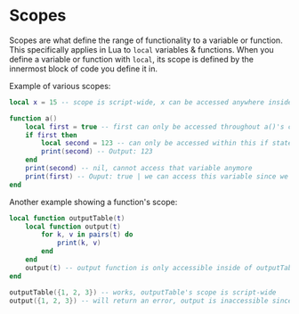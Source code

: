 # Scopes

Scopes are what define the range of functionality to a variable or function. This specifically applies in Lua to `local` variables & functions. When you define a variable or function with `local`, its scope is defined by the innermost block of code you define it in.

Example of various scopes:

```lua
local x = 15 -- scope is script-wide, x can be accessed anywhere inside of this script

function a()
    local first = true -- first can only be accessed throughout a()'s code block
    if first then
        local second = 123 -- can only be accessed within this if statement
        print(second) -- Output: 123
    end
    print(second) -- nil, cannot access that variable anymore
    print(first) -- Ouput: true | we can access this variable since we're still inside of the function's code block
end
```

Another example showing a function's scope:

```lua
local function outputTable(t)
    local function output(t)
        for k, v in pairs(t) do
            print(k, v)
        end
    end
    output(t) -- output function is only accessible inside of outputTable
end

outputTable({1, 2, 3}) -- works, outputTable's scope is script-wide
output({1, 2, 3}) -- will return an error, output is inaccessible since it's not inside the current scope, it is inside of outputTable. 
```
